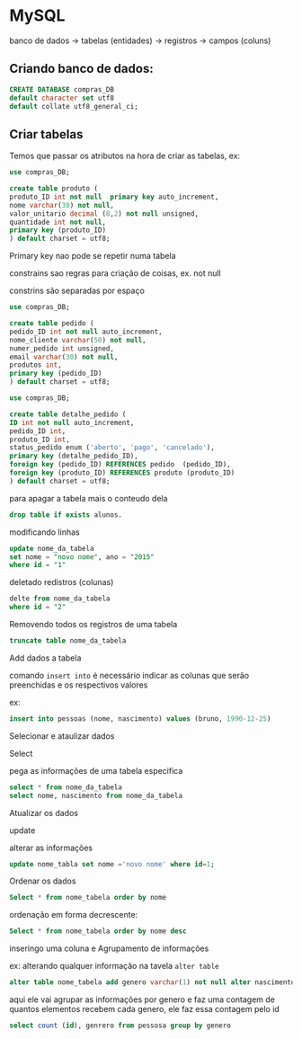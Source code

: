 # MySQL

banco de dados -> tabelas (entidades) -> registros ->  campos (coluns)

## Criando banco de dados:

```sql
CREATE DATABASE compras_DB
default character set utf8
default collate utf8_general_ci;
```

## Criar tabelas

Temos que passar os atributos na hora de criar as tabelas, ex:

```sql
use compras_DB;

create table produto (
produto_ID int not null  primary key auto_increment,
nome varchar(30) not null,
valor_unitario decimal (8,2) not null unsigned,
quantidade int not null, 
primary key (produto_ID)
) default charset = utf8;
```

Primary key nao pode se repetir numa tabela

constrains sao regras para criação de coisas, ex. not null

constrins são separadas por espaço 

```sql
use compras_DB;

create table pedido (
pedido_ID int not null auto_increment,
nome_cliente varchar(50) not null,
numer_pedido int unsigned,
email varchar(30) not null,
produtos int,
primary key (pedido_ID)
) default charset = utf8;
```

```sql
use compras_DB;

create table detalhe_pedido (
ID int not null auto_increment,
pedido_ID int,
produto_ID int,
status_pedido enum ('aberto', 'pago', 'cancelado'),
primary key (detalhe_pedido_ID),
foreign key (pedido_ID) REFERENCES pedido  (pedido_ID),
foreign key (produto_ID) REFERENCES produto (produto_ID)
) default charset = utf8;
```

para apagar a tabela mais o conteudo dela

```sql
drop table if exists alunos.
```

modificando linhas

```sql
update nome_da_tabela
set nome = "novo nome", ano = "2015"
where id = "1"
```

deletado redistros (colunas) 

```sql
delte from nome_da_tabela
where id = "2"
```

Removendo todos os registros de uma tabela

```sql
truncate table nome_da_tabela
```

Add dados a tabela

comando ``insert into`` é necessário indicar as colunas que serão preenchidas e os respectivos valores

ex:

```sql
insert into pessoas (nome, nascimento) values (bruno, 1990-12-25)
```

Selecionar e ataulizar dados

Select 

pega as informações de uma tabela especifica



```sql
select * from nome_da_tabela
select nome, nascimento from nome_da_tabela
```

Atualizar os dados

update

alterar as informações 

```sql
update nome_tabla set nome ='novo nome' where id=1;
```

Ordenar os dados

```sql
Select * from nome_tabela order by nome
```

ordenação em forma decrescente:

```sql
Select * from nome_tabela order by nome desc
```

inseringo uma coluna e Agrupamento de informações

ex: alterando qualquer informação na tavela ``alter table``

```sql
alter table nome_tabela add genero varchar(1) not null alter nascimento
```

aqui ele vai agrupar as informações por genero e faz uma contagem de quantos elementos recebem cada genero, ele faz essa contagem pelo id

```sql
select count (id), genrero from pessosa group by genero
```
